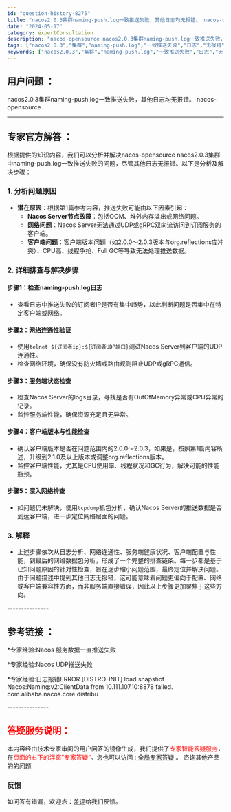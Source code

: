 ```yaml
---
id: "question-history-8275"
title: "nacos2.0.3集群naming-push.log一致推送失败，其他日志均无报错。 nacos-opensource"
date: "2024-05-17"
category: expertConsultation
description: "nacos-opensource nacos2.0.3集群naming-push.log一致推送失败，其他日志均无报错。"
tags: ["nacos2.0.3","集群","naming-push.log","一致推送失败","日志","无报错"]
keywords: ["nacos2.0.3","集群","naming-push.log","一致推送失败","日志","无报错"]
---
```


## 用户问题 ： 
 nacos2.0.3集群naming-push.log一致推送失败，其他日志均无报错。 nacos-opensource 

---------------
## 专家官方解答 ：

根据提供的知识内容，我们可以分析并解决nacos-opensource nacos2.0.3集群中naming-push.log一致推送失败的问题，尽管其他日志无报错。以下是分析及解决步骤：

### 1. 分析问题原因
- **潜在原因**：根据第1篇参考内容，推送失败可能由以下因素引起：
  - **Nacos Server节点故障**：包括OOM、堆外内存溢出或网络问题。
  - **网络问题**：Nacos Server无法通过UDP或gRPC双向流访问到订阅服务的客户端。
  - **客户端问题**：客户端版本问题（如2.0.0～2.0.3版本与org.reflections库冲突）、CPU高、线程争抢、Full GC等导致无法处理推送数据。

### 2. 详细排查与解决步骤
#### 步骤1：检查naming-push.log日志
- 查看日志中推送失败的订阅者IP是否有集中趋势，以此判断问题是否集中在特定客户端或网络。

#### 步骤2：网络连通性验证
- 使用`telnet ${订阅者ip}:${订阅者UDP端口}`测试Nacos Server到客户端的UDP连通性。
- 检查网络环境，确保没有防火墙或路由规则阻止UDP或gRPC通信。

#### 步骤3：服务端状态检查
- 检查Nacos Server的logs目录，寻找是否有OutOfMemory异常或CPU异常的记录。
- 监控服务端性能，确保资源充足且无异常。

#### 步骤4：客户端版本与性能检查
- 确认客户端版本是否在问题范围内的2.0.0～2.0.3，如果是，按照第1篇内容所述，升级到2.1.0及以上版本或调整org.reflections版本。
- 监控客户端性能，尤其是CPU使用率、线程状况和GC行为，解决可能的性能瓶颈。

#### 步骤5：深入网络排查
- 如问题仍未解决，使用`tcpdump`抓包分析，确认Nacos Server的推送数据是否到达客户端，进一步定位网络层面的问题。

### 3. 解释
- 上述步骤依次从日志分析、网络连通性、服务端健康状况、客户端配置与性能，到最后的网络数据包分析，形成了一个完整的排查链条。每一步都是基于已知问题原因的针对性检查，旨在逐步缩小问题范围，最终定位并解决问题。由于问题描述中提到其他日志无报错，这可能意味着问题更偏向于配置、网络或客户端兼容性方面，而非服务端直接错误，因此以上步骤更加聚焦于这些方向。


<font color="#949494">---------------</font> 


## 参考链接 ：

*专家经验:Nacos 服务数据一直推送失败 
 
 *专家经验:Nacos UDP推送失败 
 
 *专家经验:日志报错ERROR [DISTRO-INIT] load snapshot Nacos:Naming:v2:ClientData from 10.111.107.10:8878 failed. com.alibaba.nacos.core.distribu 


 <font color="#949494">---------------</font> 
 


## <font color="#FF0000">答疑服务说明：</font> 

本内容经由技术专家审阅的用户问答的镜像生成，我们提供了<font color="#FF0000">专家智能答疑服务</font>，在<font color="#FF0000">页面的右下的浮窗”专家答疑“</font>。您也可以访问 : [全局专家答疑](https://opensource.alibaba.com/chatBot) 。 咨询其他产品的的问题

### 反馈
如问答有错漏，欢迎点：[差评](https://ai.nacos.io/user/feedbackByEnhancerGradePOJOID?enhancerGradePOJOId=13621)给我们反馈。
